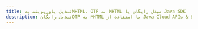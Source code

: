 ---title: تبدیل پاورپوینت بهMHTML، OTP به MHTML مبدل رایگان یا Java SDKdescription: تبدیل رایگانOTP به MHTML با استفاده از Java Cloud APIs & SDK. همچنین اسناد Microsoft PowerPoint را در Cloud ایجاد، ویرایش و رندر کنید.---